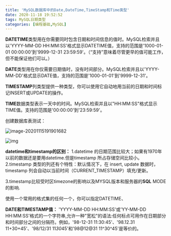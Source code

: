 ```yaml
---
title: 'MySQL数据库中的Date,DateTime,TimeStamp和Time类型'
date: 2020-11-18 19:52:52
tags: MySQL日期类型
categories: [编程基础,MySQL]
---
```


**DATETIME**类型用在你需要同时包含日期和时间信息的值时。MySQL检索并且以'YYYY-MM-DD HH:MM:SS'格式显示DATETIME值，支持的范围是'1000-01-01 00:00:00'到'9999-12-31 23:59:59'。（“支持”意味着尽管更早的值可能工作，但不能保证他们可以。）

<!--more-->

**DATE**类型用在你仅需要日期值时，没有时间部分。MySQL检索并且以'YYYY-MM-DD'格式显示DATE值，支持的范围是'1000-01-01'到'9999-12-31'。



**TIMESTAMP**列类型提供一种类型，你可以使用它自动地用当前的日期和时间标记INSERT或UPDATE的操作。



**TIME**数据类型表示一天中的时间。MySQL检索并且以"HH:MM:SS"格式显示TIME值。支持的范围是'00:00:00'到'23:59:59'。



创建数据库表测试：

![image-20201115191901682](/images/2020111501.png)

![img](http://www.linuxidc.com/upload/2012_08/120811102669351.jpg)



**datetime和timestamp的区别：**
1.datetime 的日期范围比较大；如果有1970年以前的数据还是要用datetime.但是timestamp 所占存储空间比较小。
2.timestamp 类型的列还有个特性：默认情况下，在 insert, update 数据时，timestamp 列会自动以当前时间（CURRENT_TIMESTAMP）填充/更新。

3.timestamp比较受时区timezone的影响以及MYSQL版本和服务器的**SQL** MODE的影响.

使用一个常用的格式集的任何一个，你可以指定DATETIME、

**DATE和TIMESTAMP值：**
'YYYY-MM-DD HH:MM:SS'或'YY-MM-DD HH:MM:SS'格式的一个字符串,允许一种"宽松"的语法:任何标点可用作在日期部分和时间部分之间的分隔符。例如，'98-12-31 11:30:45'、'98.12.31 11+30+45'、'98/12/31 11*30*45'和'98@12@31 11^30^45'是等价的。